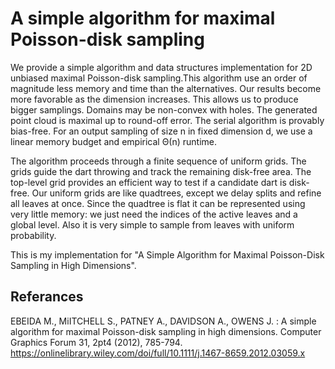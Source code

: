 # A simple algorithm for maximal Poisson-disk sampling 
We provide a simple algorithm and data structures implementation  for 2D unbiased maximal Poisson-disk sampling.This algorithm use an order of magnitude less memory and time 
than the alternatives. 
Our results become more favorable as the dimension increases. This allows us to produce bigger samplings. Domains may be non-convex with holes.
The generated point cloud is maximal up to round-off error. The serial algorithm is provably bias-free. For an output sampling of size n in fixed dimension d,
we use a linear memory budget and empirical Θ(n) runtime.


The algorithm proceeds through a finite sequence of uniform grids. The grids guide the dart throwing and track
the remaining disk-free area. The top-level grid provides an efficient way to test if a candidate dart is disk-free.
Our uniform grids are like quadtrees, except we delay splits and refine all leaves at once. Since the quadtree is
flat it can be represented using very little memory: we just need the indices of the active leaves and a global level.
Also it is very simple to sample from leaves with uniform probability.

This is my implementation for  "A Simple Algorithm for Maximal Poisson-Disk Sampling in High Dimensions".

## Referances

EBEIDA M., MiITCHELL S., PATNEY A., DAVIDSON A., OWENS J. : A simple algorithm for maximal Poisson-disk sampling in high dimensions. Computer Graphics Forum 31, 2pt4 (2012), 785-794. 
https://onlinelibrary.wiley.com/doi/full/10.1111/j.1467-8659.2012.03059.x
